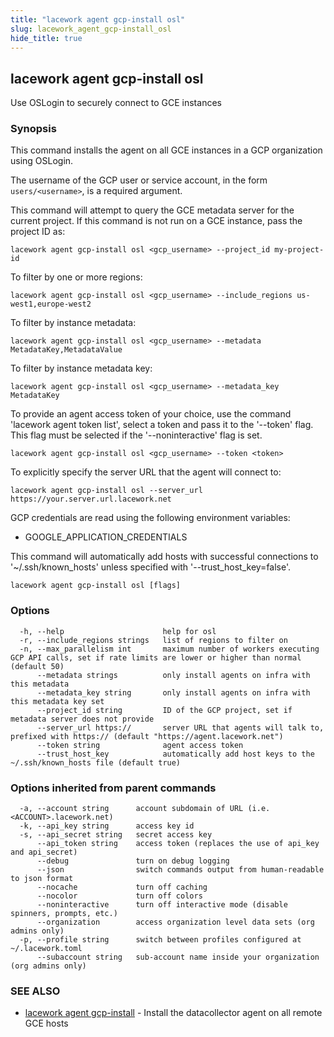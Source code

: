 ```yaml
---
title: "lacework agent gcp-install osl"
slug: lacework_agent_gcp-install_osl
hide_title: true
---
```


## lacework agent gcp-install osl

Use OSLogin to securely connect to GCE instances

### Synopsis

This command installs the agent on all GCE instances in a GCP organization using OSLogin.

The username of the GCP user or service account, in the form `users/<username>`, is a
required argument.

This command will attempt to query the GCE metadata server for the current project. If this
command is not run on a GCE instance, pass the project ID as:

    lacework agent gcp-install osl <gcp_username> --project_id my-project-id

To filter by one or more regions:

    lacework agent gcp-install osl <gcp_username> --include_regions us-west1,europe-west2

To filter by instance metadata:

    lacework agent gcp-install osl <gcp_username> --metadata MetadataKey,MetadataValue

To filter by instance metadata key:

    lacework agent gcp-install osl <gcp_username> --metadata_key MetadataKey

To provide an agent access token of your choice, use the command 'lacework agent token list',
select a token and pass it to the '--token' flag. This flag must be selected if the
'--noninteractive' flag is set.

    lacework agent gcp-install osl <gcp_username> --token <token>

To explicitly specify the server URL that the agent will connect to:

    lacework agent gcp-install osl --server_url https://your.server.url.lacework.net

GCP credentials are read using the following environment variables:
- GOOGLE_APPLICATION_CREDENTIALS

This command will automatically add hosts with successful connections to
'~/.ssh/known_hosts' unless specified with '--trust_host_key=false'.

```
lacework agent gcp-install osl [flags]
```

### Options

```
  -h, --help                      help for osl
  -r, --include_regions strings   list of regions to filter on
  -n, --max_parallelism int       maximum number of workers executing GCP API calls, set if rate limits are lower or higher than normal (default 50)
      --metadata strings          only install agents on infra with this metadata
      --metadata_key string       only install agents on infra with this metadata key set
      --project_id string         ID of the GCP project, set if metadata server does not provide
      --server_url https://       server URL that agents will talk to, prefixed with https:// (default "https://agent.lacework.net")
      --token string              agent access token
      --trust_host_key            automatically add host keys to the ~/.ssh/known_hosts file (default true)
```

### Options inherited from parent commands

```
  -a, --account string      account subdomain of URL (i.e. <ACCOUNT>.lacework.net)
  -k, --api_key string      access key id
  -s, --api_secret string   secret access key
      --api_token string    access token (replaces the use of api_key and api_secret)
      --debug               turn on debug logging
      --json                switch commands output from human-readable to json format
      --nocache             turn off caching
      --nocolor             turn off colors
      --noninteractive      turn off interactive mode (disable spinners, prompts, etc.)
      --organization        access organization level data sets (org admins only)
  -p, --profile string      switch between profiles configured at ~/.lacework.toml
      --subaccount string   sub-account name inside your organization (org admins only)
```

### SEE ALSO

* [lacework agent gcp-install](lacework_agent_gcp-install.md)	 - Install the datacollector agent on all remote GCE hosts

